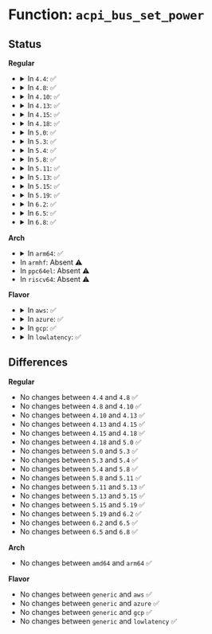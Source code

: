 # Function: <code>acpi_bus_set_power</code>

## Status
<b>Regular</b>
<ul>
<li>
<details>
<summary>In <code>4.4</code>: ✅</summary>

```c
int acpi_bus_set_power(acpi_handle handle, int state);
```

**Collision:** Unique Global

**Inline:** No

**Transformation:** False

**Instances:**

```
In drivers/acpi/device_pm.c (ffffffff8147cf99)
Location: drivers/acpi/device_pm.c:241
Inline: False
Direct callers:
  - drivers/ata/libata-acpi.c:ata_acpi_set_state
  - drivers/ata/libata-acpi.c:ata_acpi_set_state
  - drivers/ata/libata-acpi.c:ata_acpi_set_state
  - drivers/ata/libata-acpi.c:ata_acpi_set_state
  - drivers/ata/libata-acpi.c:ata_acpi_set_state
  - drivers/ata/libata-acpi.c:ata_acpi_set_state
  - drivers/usb/core/usb-acpi.c:usb_acpi_set_power_state
```
**Symbols:**

```
ffffffff8147cf99-ffffffff8147cfe9: acpi_bus_set_power (STB_GLOBAL)
```
</details>
</li>
<li>
<details>
<summary>In <code>4.8</code>: ✅</summary>

```c
int acpi_bus_set_power(acpi_handle handle, int state);
```

**Collision:** Unique Global

**Inline:** No

**Transformation:** False

**Instances:**

```
In drivers/acpi/device_pm.c (ffffffff814cb729)
Location: drivers/acpi/device_pm.c:242
Inline: False
Direct callers:
  - drivers/ata/libata-acpi.c:ata_acpi_set_state
  - drivers/ata/libata-acpi.c:ata_acpi_set_state
  - drivers/ata/libata-acpi.c:ata_acpi_set_state
  - drivers/ata/libata-acpi.c:ata_acpi_set_state
  - drivers/ata/libata-acpi.c:ata_acpi_set_state
  - drivers/ata/libata-acpi.c:ata_acpi_set_state
  - drivers/usb/core/usb-acpi.c:usb_acpi_set_power_state
```
**Symbols:**

```
ffffffff814cb729-ffffffff814cb779: acpi_bus_set_power (STB_GLOBAL)
```
</details>
</li>
<li>
<details>
<summary>In <code>4.10</code>: ✅</summary>

```c
int acpi_bus_set_power(acpi_handle handle, int state);
```

**Collision:** Unique Global

**Inline:** No

**Transformation:** False

**Instances:**

```
In drivers/acpi/device_pm.c (ffffffff814ed655)
Location: drivers/acpi/device_pm.c:242
Inline: False
Direct callers:
  - drivers/ata/libata-acpi.c:ata_acpi_set_state
  - drivers/ata/libata-acpi.c:ata_acpi_set_state
  - drivers/ata/libata-acpi.c:ata_acpi_set_state
  - drivers/ata/libata-acpi.c:ata_acpi_set_state
  - drivers/ata/libata-acpi.c:ata_acpi_set_state
  - drivers/ata/libata-acpi.c:ata_acpi_set_state
  - drivers/usb/core/usb-acpi.c:usb_acpi_set_power_state
```
**Symbols:**

```
ffffffff814ed655-ffffffff814ed6a5: acpi_bus_set_power (STB_GLOBAL)
```
</details>
</li>
<li>
<details>
<summary>In <code>4.13</code>: ✅</summary>

```c
int acpi_bus_set_power(acpi_handle handle, int state);
```

**Collision:** Unique Global

**Inline:** No

**Transformation:** False

**Instances:**

```
In drivers/acpi/device_pm.c (ffffffff814fa2f0)
Location: drivers/acpi/device_pm.c:243
Inline: False
Direct callers:
  - drivers/ata/libata-acpi.c:ata_acpi_set_state
  - drivers/ata/libata-acpi.c:ata_acpi_set_state
  - drivers/ata/libata-acpi.c:ata_acpi_set_state
  - drivers/ata/libata-acpi.c:ata_acpi_set_state
  - drivers/ata/libata-acpi.c:ata_acpi_set_state
  - drivers/ata/libata-acpi.c:ata_acpi_set_state
  - drivers/usb/core/usb-acpi.c:usb_acpi_set_power_state
```
**Symbols:**

```
ffffffff814fa2f0-ffffffff814fa342: acpi_bus_set_power (STB_GLOBAL)
```
</details>
</li>
<li>
<details>
<summary>In <code>4.15</code>: ✅</summary>

```c
int acpi_bus_set_power(acpi_handle handle, int state);
```

**Collision:** Unique Global

**Inline:** No

**Transformation:** False

**Instances:**

```
In drivers/acpi/device_pm.c (ffffffff8153c080)
Location: drivers/acpi/device_pm.c:243
Inline: False
Direct callers:
  - drivers/ata/libata-acpi.c:ata_acpi_set_state
  - drivers/ata/libata-acpi.c:ata_acpi_set_state
  - drivers/ata/libata-acpi.c:ata_acpi_set_state
  - drivers/ata/libata-acpi.c:ata_acpi_set_state
  - drivers/ata/libata-acpi.c:ata_acpi_set_state
  - drivers/ata/libata-acpi.c:ata_acpi_set_state
  - drivers/usb/core/usb-acpi.c:usb_acpi_set_power_state
```
**Symbols:**

```
ffffffff8153c080-ffffffff8153c0d2: acpi_bus_set_power (STB_GLOBAL)
```
</details>
</li>
<li>
<details>
<summary>In <code>4.18</code>: ✅</summary>

```c
int acpi_bus_set_power(acpi_handle handle, int state);
```

**Collision:** Unique Global

**Inline:** No

**Transformation:** False

**Instances:**

```
In drivers/acpi/device_pm.c (ffffffff81571e80)
Location: drivers/acpi/device_pm.c:243
Inline: False
Direct callers:
  - drivers/ata/libata-acpi.c:ata_acpi_set_state
  - drivers/ata/libata-acpi.c:ata_acpi_set_state
  - drivers/ata/libata-acpi.c:ata_acpi_set_state
  - drivers/ata/libata-acpi.c:ata_acpi_set_state
  - drivers/ata/libata-acpi.c:ata_acpi_set_state
  - drivers/usb/core/usb-acpi.c:usb_acpi_set_power_state
```
**Symbols:**

```
ffffffff81571e80-ffffffff81571ed2: acpi_bus_set_power (STB_GLOBAL)
```
</details>
</li>
<li>
<details>
<summary>In <code>5.0</code>: ✅</summary>

```c
int acpi_bus_set_power(acpi_handle handle, int state);
```

**Collision:** Unique Global

**Inline:** No

**Transformation:** False

**Instances:**

```
In drivers/acpi/device_pm.c (ffffffff81589c60)
Location: drivers/acpi/device_pm.c:244
Inline: False
Direct callers:
  - drivers/ata/libata-acpi.c:ata_acpi_set_state
  - drivers/ata/libata-acpi.c:ata_acpi_set_state
  - drivers/ata/libata-acpi.c:ata_acpi_set_state
  - drivers/ata/libata-acpi.c:ata_acpi_set_state
  - drivers/ata/libata-acpi.c:ata_acpi_set_state
  - drivers/usb/core/usb-acpi.c:usb_acpi_set_power_state
```
**Symbols:**

```
ffffffff81589c60-ffffffff81589cb2: acpi_bus_set_power (STB_GLOBAL)
```
</details>
</li>
<li>
<details>
<summary>In <code>5.3</code>: ✅</summary>

```c
int acpi_bus_set_power(acpi_handle handle, int state);
```

**Collision:** Unique Global

**Inline:** No

**Transformation:** False

**Instances:**

```
In drivers/acpi/device_pm.c (ffffffff815ba6c0)
Location: drivers/acpi/device_pm.c:285
Inline: False
Direct callers:
  - drivers/ata/libata-acpi.c:ata_acpi_set_state
  - drivers/ata/libata-acpi.c:ata_acpi_set_state
  - drivers/ata/libata-acpi.c:ata_acpi_set_state
  - drivers/ata/libata-acpi.c:ata_acpi_set_state
  - drivers/usb/core/usb-acpi.c:usb_acpi_set_power_state
```
**Symbols:**

```
ffffffff815ba6c0-ffffffff815ba716: acpi_bus_set_power (STB_GLOBAL)
```
</details>
</li>
<li>
<details>
<summary>In <code>5.4</code>: ✅</summary>

```c
int acpi_bus_set_power(acpi_handle handle, int state);
```

**Collision:** Unique Global

**Inline:** No

**Transformation:** False

**Instances:**

```
In drivers/acpi/device_pm.c (ffffffff815db960)
Location: drivers/acpi/device_pm.c:289
Inline: False
Direct callers:
  - drivers/ata/libata-acpi.c:ata_acpi_set_state
  - drivers/ata/libata-acpi.c:ata_acpi_set_state
  - drivers/ata/libata-acpi.c:ata_acpi_set_state
  - drivers/ata/libata-acpi.c:ata_acpi_set_state
  - drivers/usb/core/usb-acpi.c:usb_acpi_set_power_state
```
**Symbols:**

```
ffffffff815db960-ffffffff815db9b6: acpi_bus_set_power (STB_GLOBAL)
```
</details>
</li>
<li>
<details>
<summary>In <code>5.8</code>: ✅</summary>

```c
int acpi_bus_set_power(acpi_handle handle, int state);
```

**Collision:** Unique Global

**Inline:** No

**Transformation:** False

**Instances:**

```
In drivers/acpi/device_pm.c (ffffffff81686160)
Location: drivers/acpi/device_pm.c:289
Inline: False
Direct callers:
  - drivers/ata/libata-acpi.c:ata_acpi_set_state
  - drivers/ata/libata-acpi.c:ata_acpi_set_state
  - drivers/ata/libata-acpi.c:ata_acpi_set_state
  - drivers/ata/libata-acpi.c:ata_acpi_set_state
  - drivers/usb/core/usb-acpi.c:usb_acpi_set_power_state
```
**Symbols:**

```
ffffffff81686160-ffffffff816861b4: acpi_bus_set_power (STB_GLOBAL)
```
</details>
</li>
<li>
<details>
<summary>In <code>5.11</code>: ✅</summary>

```c
int acpi_bus_set_power(acpi_handle handle, int state);
```

**Collision:** Unique Global

**Inline:** No

**Transformation:** False

**Instances:**

```
In drivers/acpi/device_pm.c (ffffffff816a3f20)
Location: drivers/acpi/device_pm.c:289
Inline: False
Direct callers:
  - drivers/ata/libata-acpi.c:ata_acpi_set_state
  - drivers/ata/libata-acpi.c:ata_acpi_set_state
  - drivers/ata/libata-acpi.c:ata_acpi_set_state
  - drivers/ata/libata-acpi.c:ata_acpi_set_state
  - drivers/usb/core/usb-acpi.c:usb_acpi_set_power_state
```
**Symbols:**

```
ffffffff816a3f20-ffffffff816a3f74: acpi_bus_set_power (STB_GLOBAL)
```
</details>
</li>
<li>
<details>
<summary>In <code>5.13</code>: ✅</summary>

```c
int acpi_bus_set_power(acpi_handle handle, int state);
```

**Collision:** Unique Global

**Inline:** No

**Transformation:** False

**Instances:**

```
In drivers/acpi/device_pm.c (ffffffff81686b60)
Location: drivers/acpi/device_pm.c:286
Inline: False
Direct callers:
  - drivers/ata/libata-acpi.c:ata_acpi_set_state
  - drivers/ata/libata-acpi.c:ata_acpi_set_state
  - drivers/ata/libata-acpi.c:ata_acpi_set_state
  - drivers/ata/libata-acpi.c:ata_acpi_set_state
  - drivers/usb/core/usb-acpi.c:usb_acpi_set_power_state
```
**Symbols:**

```
ffffffff81686b60-ffffffff81686bb4: acpi_bus_set_power (STB_GLOBAL)
```
</details>
</li>
<li>
<details>
<summary>In <code>5.15</code>: ✅</summary>

```c
int acpi_bus_set_power(acpi_handle handle, int state);
```

**Collision:** Unique Global

**Inline:** No

**Transformation:** False

**Instances:**

```
In drivers/acpi/device_pm.c (ffffffff816fbf40)
Location: drivers/acpi/device_pm.c:286
Inline: False
Direct callers:
  - drivers/ata/libata-acpi.c:ata_acpi_set_state
  - drivers/ata/libata-acpi.c:ata_acpi_set_state
  - drivers/ata/libata-acpi.c:ata_acpi_set_state
  - drivers/ata/libata-acpi.c:ata_acpi_set_state
  - drivers/usb/core/usb-acpi.c:usb_acpi_set_power_state
```
**Symbols:**

```
ffffffff816fbf40-ffffffff816fbf94: acpi_bus_set_power (STB_GLOBAL)
```
</details>
</li>
<li>
<details>
<summary>In <code>5.19</code>: ✅</summary>

```c
int acpi_bus_set_power(acpi_handle handle, int state);
```

**Collision:** Unique Global

**Inline:** No

**Transformation:** False

**Instances:**

```
In drivers/acpi/device_pm.c (ffffffff81829670)
Location: drivers/acpi/device_pm.c:290
Inline: False
Direct callers:
  - drivers/ata/libata-acpi.c:ata_acpi_set_state
  - drivers/ata/libata-acpi.c:ata_acpi_set_state
  - drivers/ata/libata-acpi.c:ata_acpi_set_state
  - drivers/ata/libata-acpi.c:ata_acpi_set_state
  - drivers/usb/core/usb-acpi.c:usb_acpi_set_power_state
```
**Symbols:**

```
ffffffff81829670-ffffffff818296a5: acpi_bus_set_power (STB_GLOBAL)
```
</details>
</li>
<li>
<details>
<summary>In <code>6.2</code>: ✅</summary>

```c
int acpi_bus_set_power(acpi_handle handle, int state);
```

**Collision:** Unique Global

**Inline:** No

**Transformation:** False

**Instances:**

```
In drivers/acpi/device_pm.c (ffffffff8195b9d0)
Location: drivers/acpi/device_pm.c:296
Inline: False
Direct callers:
  - drivers/ata/libata-acpi.c:ata_acpi_set_state
  - drivers/ata/libata-acpi.c:ata_acpi_set_state
  - drivers/ata/libata-acpi.c:ata_acpi_set_state
  - drivers/ata/libata-acpi.c:ata_acpi_set_state
  - drivers/usb/core/usb-acpi.c:usb_acpi_set_power_state
```
**Symbols:**

```
ffffffff8195b9d0-ffffffff8195ba05: acpi_bus_set_power (STB_GLOBAL)
```
</details>
</li>
<li>
<details>
<summary>In <code>6.5</code>: ✅</summary>

```c
int acpi_bus_set_power(acpi_handle handle, int state);
```

**Collision:** Unique Global

**Inline:** No

**Transformation:** False

**Instances:**

```
In drivers/acpi/device_pm.c (ffffffff819a1eb0)
Location: drivers/acpi/device_pm.c:296
Inline: False
Direct callers:
  - drivers/ata/libata-acpi.c:ata_acpi_set_state
  - drivers/ata/libata-acpi.c:ata_acpi_set_state
  - drivers/ata/libata-acpi.c:ata_acpi_set_state
  - drivers/ata/libata-acpi.c:ata_acpi_set_state
  - drivers/usb/core/usb-acpi.c:usb_acpi_set_power_state
```
**Symbols:**

```
ffffffff819a1eb0-ffffffff819a1ee5: acpi_bus_set_power (STB_GLOBAL)
```
</details>
</li>
<li>
<details>
<summary>In <code>6.8</code>: ✅</summary>

```c
int acpi_bus_set_power(acpi_handle handle, int state);
```

**Collision:** Unique Global

**Inline:** No

**Transformation:** False

**Instances:**

```
In drivers/acpi/device_pm.c (ffffffff819ea560)
Location: drivers/acpi/device_pm.c:296
Inline: False
Direct callers:
  - drivers/ata/libata-acpi.c:ata_acpi_set_state
  - drivers/ata/libata-acpi.c:ata_acpi_set_state
  - drivers/ata/libata-acpi.c:ata_acpi_set_state
  - drivers/ata/libata-acpi.c:ata_acpi_set_state
  - drivers/usb/core/usb-acpi.c:usb_acpi_set_power_state
```
**Symbols:**

```
ffffffff819ea560-ffffffff819ea595: acpi_bus_set_power (STB_GLOBAL)
```
</details>
</li>
</ul>
<b>Arch</b>
<ul>
<li>
<details>
<summary>In <code>arm64</code>: ✅</summary>

```c
int acpi_bus_set_power(acpi_handle handle, int state);
```

**Collision:** Unique Global

**Inline:** No

**Transformation:** False

**Instances:**

```
In drivers/acpi/device_pm.c (ffff8000107679e8)
Location: drivers/acpi/device_pm.c:289
Inline: False
Direct callers:
  - drivers/ata/libata-acpi.c:ata_acpi_set_state
  - drivers/ata/libata-acpi.c:ata_acpi_set_state
  - drivers/ata/libata-acpi.c:ata_acpi_set_state
  - drivers/ata/libata-acpi.c:ata_acpi_set_state
  - drivers/ata/libata-acpi.c:ata_acpi_set_state
  - drivers/usb/core/usb-acpi.c:usb_acpi_set_power_state
```
**Symbols:**

```
ffff8000107679e8-ffff800010767a5c: acpi_bus_set_power (STB_GLOBAL)
```
</details>
</li>
<li>
In <code>armhf</code>: Absent ⚠️
</li>
<li>
In <code>ppc64el</code>: Absent ⚠️
</li>
<li>
In <code>riscv64</code>: Absent ⚠️
</li>
</ul>
<b>Flavor</b>
<ul>
<li>
<details>
<summary>In <code>aws</code>: ✅</summary>

```c
int acpi_bus_set_power(acpi_handle handle, int state);
```

**Collision:** Unique Global

**Inline:** No

**Transformation:** False

**Instances:**

```
In drivers/acpi/device_pm.c (ffffffff815ce080)
Location: drivers/acpi/device_pm.c:289
Inline: False
Direct callers:
  - drivers/ata/libata-acpi.c:ata_acpi_set_state
  - drivers/ata/libata-acpi.c:ata_acpi_set_state
  - drivers/ata/libata-acpi.c:ata_acpi_set_state
  - drivers/ata/libata-acpi.c:ata_acpi_set_state
  - drivers/usb/core/usb-acpi.c:usb_acpi_set_power_state
```
**Symbols:**

```
ffffffff815ce080-ffffffff815ce0d6: acpi_bus_set_power (STB_GLOBAL)
```
</details>
</li>
<li>
<details>
<summary>In <code>azure</code>: ✅</summary>

```c
int acpi_bus_set_power(acpi_handle handle, int state);
```

**Collision:** Unique Global

**Inline:** No

**Transformation:** False

**Instances:**

```
In drivers/acpi/device_pm.c (ffffffff815b7bf0)
Location: drivers/acpi/device_pm.c:289
Inline: False
Direct callers:
  - drivers/ata/libata-acpi.c:ata_acpi_set_state
  - drivers/ata/libata-acpi.c:ata_acpi_set_state
  - drivers/ata/libata-acpi.c:ata_acpi_set_state
  - drivers/ata/libata-acpi.c:ata_acpi_set_state
  - drivers/usb/core/usb-acpi.c:usb_acpi_set_power_state
```
**Symbols:**

```
ffffffff815b7bf0-ffffffff815b7c46: acpi_bus_set_power (STB_GLOBAL)
```
</details>
</li>
<li>
<details>
<summary>In <code>gcp</code>: ✅</summary>

```c
int acpi_bus_set_power(acpi_handle handle, int state);
```

**Collision:** Unique Global

**Inline:** No

**Transformation:** False

**Instances:**

```
In drivers/acpi/device_pm.c (ffffffff815cfc40)
Location: drivers/acpi/device_pm.c:289
Inline: False
Direct callers:
  - drivers/ata/libata-acpi.c:ata_acpi_set_state
  - drivers/ata/libata-acpi.c:ata_acpi_set_state
  - drivers/ata/libata-acpi.c:ata_acpi_set_state
  - drivers/ata/libata-acpi.c:ata_acpi_set_state
  - drivers/usb/core/usb-acpi.c:usb_acpi_set_power_state
```
**Symbols:**

```
ffffffff815cfc40-ffffffff815cfc96: acpi_bus_set_power (STB_GLOBAL)
```
</details>
</li>
<li>
<details>
<summary>In <code>lowlatency</code>: ✅</summary>

```c
int acpi_bus_set_power(acpi_handle handle, int state);
```

**Collision:** Unique Global

**Inline:** No

**Transformation:** False

**Instances:**

```
In drivers/acpi/device_pm.c (ffffffff815e9b00)
Location: drivers/acpi/device_pm.c:289
Inline: False
Direct callers:
  - drivers/ata/libata-acpi.c:ata_acpi_set_state
  - drivers/ata/libata-acpi.c:ata_acpi_set_state
  - drivers/ata/libata-acpi.c:ata_acpi_set_state
  - drivers/ata/libata-acpi.c:ata_acpi_set_state
  - drivers/usb/core/usb-acpi.c:usb_acpi_set_power_state
```
**Symbols:**

```
ffffffff815e9b00-ffffffff815e9b56: acpi_bus_set_power (STB_GLOBAL)
```
</details>
</li>
</ul>

## Differences
<b>Regular</b>
<ul>
<li>
No changes between <code>4.4</code> and <code>4.8</code> ✅
</li>
<li>
No changes between <code>4.8</code> and <code>4.10</code> ✅
</li>
<li>
No changes between <code>4.10</code> and <code>4.13</code> ✅
</li>
<li>
No changes between <code>4.13</code> and <code>4.15</code> ✅
</li>
<li>
No changes between <code>4.15</code> and <code>4.18</code> ✅
</li>
<li>
No changes between <code>4.18</code> and <code>5.0</code> ✅
</li>
<li>
No changes between <code>5.0</code> and <code>5.3</code> ✅
</li>
<li>
No changes between <code>5.3</code> and <code>5.4</code> ✅
</li>
<li>
No changes between <code>5.4</code> and <code>5.8</code> ✅
</li>
<li>
No changes between <code>5.8</code> and <code>5.11</code> ✅
</li>
<li>
No changes between <code>5.11</code> and <code>5.13</code> ✅
</li>
<li>
No changes between <code>5.13</code> and <code>5.15</code> ✅
</li>
<li>
No changes between <code>5.15</code> and <code>5.19</code> ✅
</li>
<li>
No changes between <code>5.19</code> and <code>6.2</code> ✅
</li>
<li>
No changes between <code>6.2</code> and <code>6.5</code> ✅
</li>
<li>
No changes between <code>6.5</code> and <code>6.8</code> ✅
</li>
</ul>
<b>Arch</b>
<ul>
<li>
No changes between <code>amd64</code> and <code>arm64</code> ✅
</li>
</ul>
<b>Flavor</b>
<ul>
<li>
No changes between <code>generic</code> and <code>aws</code> ✅
</li>
<li>
No changes between <code>generic</code> and <code>azure</code> ✅
</li>
<li>
No changes between <code>generic</code> and <code>gcp</code> ✅
</li>
<li>
No changes between <code>generic</code> and <code>lowlatency</code> ✅
</li>
</ul>
